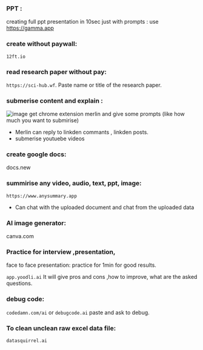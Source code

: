 ### PPT : 
creating full ppt presentation in 10sec just with prompts : use https://gamma.app

### create without paywall: 
`12ft.io`

### read research paper without pay: 
`https://sci-hub.wf`. Paste name or title of the research paper.

### submerise content and explain : 
![image](https://github.com/adarshraj99/AI-Prompt-Engineering/assets/122180050/d11a7147-f4de-44b4-9137-47c489a7680e)
get chrome extension merlin and give some prompts (like how much you want to submirise)
- Merlin can reply to linkden commants , linkden posts.
- submerise youtuebe videos

### create google docs: 
docs.new

### summirise any video, audio, text, ppt, image: 
`https://www.anysummary.app`
- Can chat with the uploaded document and chat from the uploaded data
  

### AI image generator: 
canva.com

### Practice for interview ,presentation, 
face to face presentation: practice for 1min for good results.

`app.yoodli.ai`
It will give pros and cons ,how to improve, what are the asked questions.

### debug code: 
`codedamn.com/ai`
or
`debugcode.ai`
paste and ask to debug.

### To clean unclean raw excel data file: 
`datasquirrel.ai`

### 
